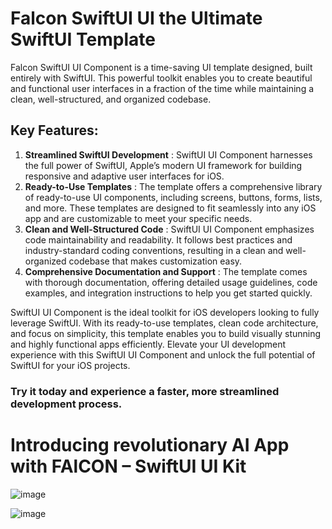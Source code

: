 # Falcon SwiftUI UI the Ultimate SwiftUI Template

Falcon SwiftUI UI Component is a time-saving UI template designed, built entirely with SwiftUI. This powerful toolkit enables you to create beautiful and functional user interfaces in a fraction of the time while maintaining a clean, well-structured, and organized codebase.

## Key Features:

1. **Streamlined SwiftUI Development** : SwiftUI UI Component harnesses the full power of SwiftUI, Apple’s modern UI framework for building responsive and adaptive user interfaces for iOS.
2. **Ready-to-Use Templates** : The template offers a comprehensive library of ready-to-use UI components, including screens, buttons, forms, lists, and more. These templates are designed to fit seamlessly into any iOS app and are customizable to meet your specific needs.
3. **Clean and Well-Structured Code** : SwiftUI UI Component emphasizes code maintainability and readability. It follows best practices and industry-standard coding conventions, resulting in a clean and well-organized codebase that makes customization easy.
4. **Comprehensive Documentation and Support** : The template comes with thorough documentation, offering detailed usage guidelines, code examples, and integration instructions to help you get started quickly.

SwiftUI UI Component is the ideal toolkit for iOS developers looking to fully leverage SwiftUI. With its ready-to-use templates, clean code architecture, and focus on simplicity, this template enables you to build visually stunning and highly functional apps efficiently. Elevate your UI development experience with this SwiftUI UI Component and unlock the full potential of SwiftUI for your iOS projects.

### Try it today and experience a faster, more streamlined development process.

# Introducing revolutionary AI App with FAlCON – SwiftUI UI Kit 

![image](https://github.com/user-attachments/assets/82665f1e-6ae6-496c-b8d8-11fd50d1f790)

![image](https://github.com/user-attachments/assets/d7cc3703-c985-4e46-a21d-c98aa1adb0d2)

